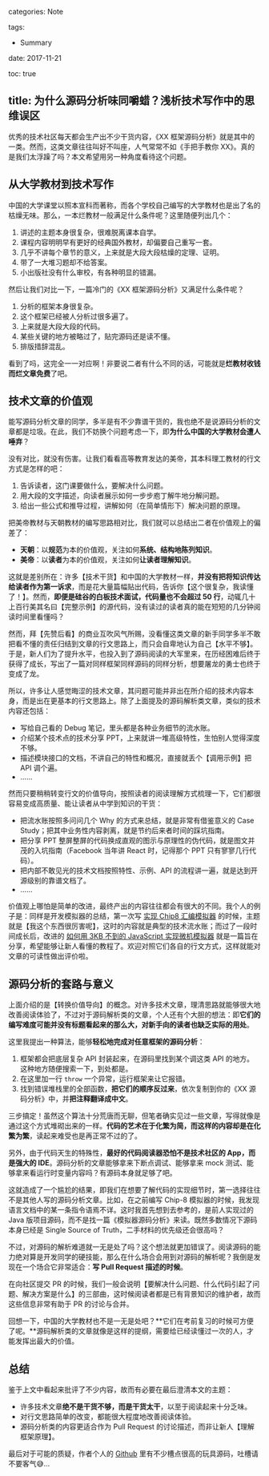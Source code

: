 categories: Note

tags:

- Summary

date: 2017-11-21

toc: true

title: 为什么源码分析味同嚼蜡？浅析技术写作中的思维误区
---

优秀的技术社区每天都会生产出不少干货内容，《XX 框架源码分析》就是其中的一类。然而，这类文章往往叫好不叫座，人气常常不如《手把手教你 XX》。真的是我们太浮躁了吗？本文希望用另一种角度看待这个问题。

<!--more-->

## 从大学教材到技术写作
中国的大学课堂以照本宣科而著称，而各个学校自己编写的大学教材也是出了名的枯燥无味。那么，一本烂教材一般满足什么条件呢？这里随便列出几个：

1. 讲述的主题本身很复杂，很难脱离课本自学。
2. 课程内容明明早有更好的经典国外教材，却偏要自己重写一套。
3. 几乎不讲每个章节的意义，上来就是大段大段枯燥的定理、证明。
4. 带了一大堆习题却不给答案。
5. 小出版社没有什么审校，有各种明显的错漏。

然后让我们对比一下，一篇冷门的《XX 框架源码分析》又满足什么条件呢？

1. 分析的框架本身很复杂。
2. 这个框架已经被人分析过很多遍了。
3. 上来就是大段大段的代码。
4. 某些关键的地方被略过了，贴完源码还是读不懂。
5. 排版措辞混乱。

看到了吗，这完全一一对应啊！非要说二者有什么不同的话，可能就是**烂教材收钱而烂文章免费**了吧。

## 技术文章的价值观
能写源码分析文章的同学，多半是有不少靠谱干货的，我也绝不是说源码分析的文章都是垃圾。在此，我们不妨换个问题考虑一下，即**为什么中国的大学教材会遭人唾弃**？

没有对比，就没有伤害。让我们看看高等教育发达的美帝，其本科理工教材的行文方式是怎样的吧：

1. 告诉读者，这门课要做什么，要解决什么问题。
2. 用大段的文字描述，向读者展示如何一步步庖丁解牛地分解问题。
3. 给出一些公式和推导过程，讲解如何（在简单情形下）解决问题的原理。

把美帝教材与天朝教材的编写思路相对比，我们就可以总结出二者在价值观上的偏差了：

* **天朝**：以**规范**为本的价值观，关注如何**系统、结构地陈列知识**。
* **美帝**：以**读者**为本的价值观，关注如何**让读者理解知识**。

这就是差别所在：许多【技术干货】和中国的大学教材一样，**并没有把将知识传达给读者作为第一诉求**，而是花大量篇幅贴出代码，告诉你【这个很复杂，我读懂了！】。然而，**即便是硅谷的白板技术面试，代码量也不会超过 50 行**，动辄几十上百行美其名曰【完整示例】的源代码，没有读过的读者真的能在短短的几分钟阅读时间里看懂吗？

然而，拜【先赞后看】的商业互吹风气所赐，没看懂这类文章的新手同学多半不敢把看不懂的责任归结到文章的行文思路上，而只会自卑地认为自己【水平不够】。于是，新人们为了提升水平，也投入到了源码阅读的大军里来，在历经困难后终于获得了成长，写出了一篇对同样框架同样源码的同样分析，想要屠龙的勇士也终于变成了龙。

所以，许多让人感觉晦涩的技术文章，其问题可能并非出在所介绍的技术内容本身，而是出在更基本的行文思路上。除了上面提及的源码解析类文章，类似的技术内容还包括：

* 写给自己看的 Debug 笔记，里头都是各种业务细节的流水账。
* 介绍某个技术点的技术分享 PPT，上来就讲一堆高级特性，生怕别人觉得深度不够。
* 描述模块接口的文档，不讲自己的特性和概况，直接就丢个【调用示例】把 API 调个遍。
* ……

然而只要稍稍转变行文的价值导向，按照读者的阅读理解方式梳理一下，它们都很容易变成高质量、能让读者从中学到知识的干货：

* 把流水账按照多问问几个 Why 的方式来总结，就是非常有借鉴意义的 Case Study；把其中业务性内容剥离，就是节约后来者时间的踩坑指南。
* 把分享 PPT 整屏整屏的代码换成直观的图示与原理性的伪代码，就是图文并茂的入坑指南（Facebook 当年讲 React 时，记得那个 PPT 只有寥寥几行代码）。
* 把内部不敢见光的技术文档按照特性、示例、API 的流程讲一遍，就是达到开源级别的靠谱文档了。
* ……

价值观上哪怕是简单的改进，最终产出的内容往往都会有很大的不同。我个人的例子是：同样是开发模拟器的总结，第一次写 [实现 Chip8 汇编模拟器](http://ewind.us/2017/js-chip8/) 的时候，主题就是【我这个东西很厉害呢】，这时的内容就是典型的技术流水账；而过了一段时间成长后，改进的 [如何用 3KB 不到的 JavaScript 实现微机模拟器](https://juejin.im/post/5a11729251882554b83723e5) 就是一篇旨在分享，希望能够让新人看懂的教程了。欢迎对照它们各自的行文方式，这样就能对文章的可读性做出评价啦。

## 源码分析的套路与意义
上面介绍的是【转换价值导向】的概念。对许多技术文章，理清思路就能够很大地改善阅读体验了，不过对于源码解析类的文章，个人还有个大胆的想法：即**它们的编写难度可能并没有标题看起来的那么大，对新手向的读者也缺乏实际的用处**。

这里我提出一种算法，能够**轻松地完成对任意框架的源码分析**：

1. 框架都会把底层复杂 API 封装起来，在源码里找到某个调这类 API 的地方。这种地方随便搜索一下，到处都是。
2. 在这里加一行 `throw` 一个异常，运行框架来让它报错。
3. 找到错误堆栈里的全部函数，**把它们的顺序反过来**，依次复制到你的《XX 源码分析》中，并**把注释翻译成中文**。

三步搞定！虽然这个算法十分荒唐而无聊，但笔者确实见过一些文章，写得就像是通过这个方式堆砌出来的一样。**代码的艺术在于化繁为简，而这样的内容却是在化繁为繁**，读起来难受也是再正常不过的了。

另外，由于代码天生的特殊性，**最好的代码阅读器恐怕不是技术社区的 App，而是强大的 IDE**。源码分析的文章能够拿来下断点调试、能够拿来 mock 测试、能够拿来看运行时变量内容吗？有源码本身就足够了吧。

这就造成了一个尴尬的结果，即我们在想要了解代码的实现细节时，第一选择往往不是其他人写的源码分析文章。比如，在之前编写 Chip-8 模拟器的时候，我发现语言文档中的某一条指令语焉不详。这时我首先想到去参考的，是前人实现过的 Java 版项目源码，而不是找一篇《模拟器源码分析》来读。既然多数情况下源码本身已经是 Single Source of Truth，二手材料的优先级还会很高吗？

不过，对源码的解析难道就一无是处了吗？这个想法就更加错误了。阅读源码的能力绝对算是开发同学的硬技能，那么在什么场合会用到对源码的解析呢？我倒是发现在一个场合它非常适合：**写 Pull Request 描述的时候**。

在向社区提交 PR 的时候，我们一般会说明【要解决什么问题、什么代码引起了问题、解决方案是什么】的三部曲，这时候阅读者都是已有背景知识的维护者，故而这些信息非常有助于 PR 的讨论与合并。

回想一下，中国的大学教材也不是一无是处吧？**它们在考前复习的时候可方便了呢。**源码解析类的文章就像是这样的提纲，需要给已经读懂过一次的人，才能发挥出最大的价值。

## 总结
鉴于上文中看起来批评了不少内容，故而有必要在最后澄清本文的主题：

* 许多技术文章**绝不是干货不够，而是干货太干**，以至于阅读起来十分乏味。
* 对行文思路简单的改变，都能很大程度地改善阅读体验。
* 源码分析类的内容更适合作为 Pull Request 的讨论描述，而非让新人【理解框架原理】。

最后对于可能的质疑，作者个人的 [Github](https://github.com/doodlewind) 里有不少槽点很高的玩具源码，吐槽请不要客气😅…
